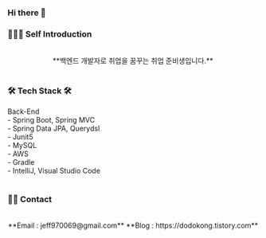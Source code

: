 ### Hi there 👋

<!--
**dokongMin/dokongMin** is a ✨ _special_ ✨ repository because its `README.md` (this file) appears on your GitHub profile.

Here are some ideas to get you started:

- 🔭 I’m currently working on ...
- 🌱 I’m currently learning ...
- 👯 I’m looking to collaborate on ...
- 🤔 I’m looking for help with ...
- 💬 Ask me about ...
- 📫 How to reach me: ...
- 😄 Pronouns: ...
- ⚡ Fun fact: ...
-->


<h3> 🧑🏻‍💻 Self Introduction </h3>
<br>
<div align="center">
**백엔드 개발자로 취업을 꿈꾸는 취업 준비생입니다.**
</div>
<br>


<h3> 🛠️ Tech Stack 🛠️ </h3>
Back-End
<br>
- Spring Boot, Spring MVC <br>
- Spring Data JPA, Querydsl <br>
- Junit5 <br>
- MySQL <br>
- AWS <br>
- Gradle <br>
- IntelliJ, Visual Studio Code <br>
<br>


<h3> 👋🏻 Contact </h3>
<div align="center">
<br>
**Email : jeff970069@gmail.com**
**Blog : https://dodokong.tistory.com**
</div>






